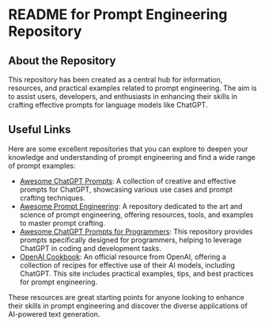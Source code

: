 # README for Prompt Engineering Repository

## About the Repository

This repository has been created as a central hub for information, resources, and practical examples related to prompt engineering. The aim is to assist users, developers, and enthusiasts in enhancing their skills in crafting effective prompts for language models like ChatGPT.


## Useful Links

Here are some excellent repositories that you can explore to deepen your knowledge and understanding of prompt engineering and find a wide range of prompt examples:

- [Awesome ChatGPT Prompts](https://github.com/f/awesome-chatgpt-prompts): A collection of creative and effective prompts for ChatGPT, showcasing various use cases and prompt crafting techniques.
- [Awesome Prompt Engineering](https://github.com/promptslab/Awesome-Prompt-Engineering): A repository dedicated to the art and science of prompt engineering, offering resources, tools, and examples to master prompt crafting.
- [Awesome ChatGPT Prompts for Programmers](https://github.com/machinemindsai/awesome-chatgpt-prompts-for-programmers): This repository provides prompts specifically designed for programmers, helping to leverage ChatGPT in coding and development tasks.
- [OpenAI Cookbook](https://cookbook.openai.com/): An official resource from OpenAI, offering a collection of recipes for effective use of their AI models, including ChatGPT. This site includes practical examples, tips, and best practices for prompt engineering.

These resources are great starting points for anyone looking to enhance their skills in prompt engineering and discover the diverse applications of AI-powered text generation.

